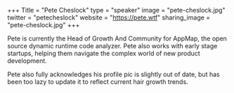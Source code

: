 +++
Title = "Pete Cheslock"
type = "speaker"
image = "pete-cheslock.jpg"
twitter = "petecheslock"
website = "https://pete.wtf"
sharing_image = "pete-cheslock.jpg"
+++

Pete is currently the Head of Growth And Community for AppMap, the open source dynamic runtime code analyzer. Pete also works with early stage startups, helping them navigate the complex world of new product development.

Pete also fully acknowledges his profile pic is slightly out of date, but has been too lazy to update it to reflect current hair growth trends.
